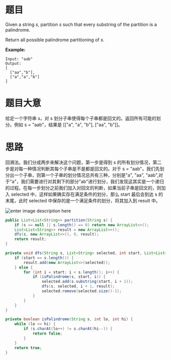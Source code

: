 # 题目

Given a string *s*, partition *s* such that every substring of the partition is a palindrome.

Return all possible palindrome partitioning of *s*.

**Example:**

```
Input: "aab"
Output:
[
  ["aa","b"],
  ["a","a","b"]
]
```

# 题目大意

给定一个字符串 s，对 s 划分子串使得每个子串都是回文的。返回所有可能的划分。例如 s = "aab"，结果是 [["a", "a", "b"], ["aa", "b"]]。

# 思路

回溯法。我们分成两步来解决这个问题，第一步是得到 s 的所有划分情况，第二步是对每一种情况判断其每个子串是不是都是回文的。对于 s = "aab"，我们先划分出一个子串，则第一个子串的划分情况总共有三种，分别是"a",  "aa", "aab",对于"a"，我们需要进行对其剩下的部分"ab"进行划分，我们发现这其实是一个递归的过程。在每一步划分之前我们加入对回文的判断，如果当前子串是回文的，则加入 selected 中，这样如果确实存在满足条件的划分，那么 start 最后会到达 s 的末尾，此时 selected 中保存的是一个满足条件的划分，将其加入到 result 中。

![enter image description here](http://i58.tinypic.com/2la69p2.png)

```java
public List<List<String>> partition(String s) {
    if (s == null || s.length() == 0) return new ArrayList<>();
    List<List<String>> result = new ArrayList<>();
    dfs(s, new ArrayList<>(), 0, result);
    return result;
}

private void dfs(String s, List<String> selected, int start, List<List<String>> result) {
    if (start == s.length()) {
        result.add(new ArrayList<>(selected));
    } else {
        for (int i = start; i < s.length(); i++) {
            if (isPalindrome(s, start, i)) {
                selected.add(s.substring(start, i + 1));
                dfs(s, selected, i + 1, result);
                selected.remove(selected.size()-1);
            }
        }
    }
}

private boolean isPalindrome(String s, int lo, int hi) {
    while (lo <= hi) {
        if (s.charAt(lo++) != s.charAt(hi--)) {
            return false;
        }
    }
    return true;
}
```

